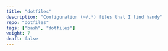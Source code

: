 ```yaml
---
title: "dotfiles"
description: "Configuration (~/.*) files that I find handy"
repo: "dotfiles"
tags: ["bash", "dotfiles"]
weight: 7
draft: false
---
```

